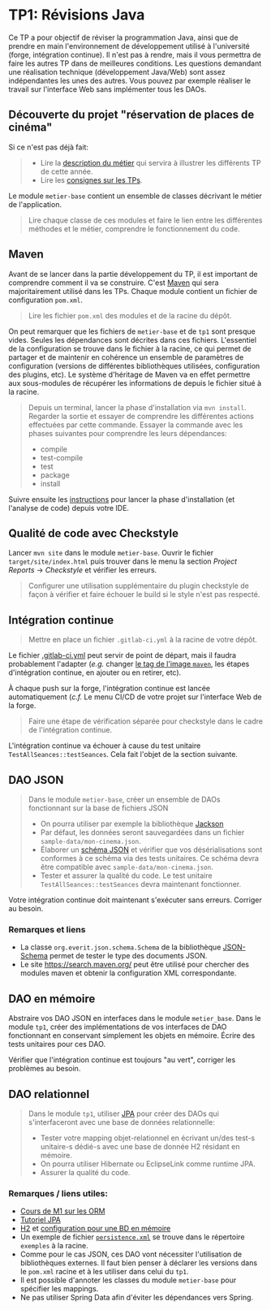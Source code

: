 # TP1: Révisions Java

Ce TP a pour objectif de réviser la programmation Java, ainsi que de prendre en main l'environnement de développement utilisé à l'université (forge, intégration continue).
Il n'est pas à rendre, mais il vous permettra de faire les autres TP dans de meilleures conditions.
Les questions demandant une réalisation technique (développement Java/Web) sont assez indépendantes les unes des autres.
Vous pouvez par exemple réaliser le travail sur l'interface Web sans implémenter tous les DAOs. 

## Découverte du projet "réservation de places de cinéma"

Si ce n'est pas déjà fait:
> * Lire la [description du métier](../metier.md) qui servira à illustrer les différents TP de cette année.
> * Lire les [consignes sur les TPs](../README.md).

Le module `metier-base` contient un ensemble de classes décrivant le métier de l'application.

> Lire chaque classe de ces modules et faire le lien entre les différentes méthodes et le métier, comprendre le fonctionnement du code.

## Maven

Avant de se lancer dans la partie développement du TP, il est important de comprendre comment il va se construire.
C'est [Maven](https://maven.apache.org/) qui sera majoritairement utilisé dans les TPs.
Chaque module contient un fichier de configuration `pom.xml`.

> Lire les fichier `pom.xml` des modules et de la racine du dépôt.

On peut remarquer que les fichiers de `metier-base` et de `tp1` sont presque vides. 
Seules les dépendances sont décrites dans ces fichiers.
L'essentiel de la configuration se trouve dans le fichier à la racine, ce qui permet de partager et de maintenir en cohérence un ensemble de paramètres de configuration (versions de différentes bibliothèques utilisées, configuration des plugins, etc).
Le système d'héritage de Maven va en effet permettre aux sous-modules de récupérer les informations de depuis le fichier situé à la racine.


> Depuis un terminal, lancer la phase d'installation via `mvn install`. 
> Regarder la sortie et essayer de comprendre les différentes actions effectuées par cette commande. 
> Essayer la commande avec les phases suivantes pour comprendre les leurs dépendances:
> * compile
> * test-compile
> * test
> * package
> * install

Suivre ensuite les [instructions](http://maven.apache.org/ide.html) pour lancer la phase d'installation (et l'analyse de code) depuis votre IDE.

## Qualité de code avec Checkstyle

Lancer `mvn site` dans le module `metier-base`. 
Ouvrir le fichier `target/site/index.html` puis trouver dans le menu la section _Project Reports_ -> _Checkstyle_ et vérifier les erreurs.

> Configurer une utilisation supplémentaire du plugin checkstyle de façon à vérifier et faire échouer le build si le style n'est pas respecté.

## Intégration continue

> Mettre en place un fichier `.gitlab-ci.yml` à la racine de votre dépôt.

Le fichier [.gitlab-ci.yml](../exemples/gitlab-ci.yml) peut servir de point de départ, mais il faudra probablement l'adapter (_e.g._ changer [le tag de l'image `maven`](https://hub.docker.com/_/maven/), les étapes d'intégration continue, en ajouter ou en retirer, etc).

À chaque push sur la forge, l'intégration continue est lancée automatiquement (_c.f._ Le menu CI/CD de votre projet sur l'interface Web de la forge.

> Faire une étape de vérification séparée pour checkstyle dans le cadre de l'intégration continue.

L'intégration continue va échouer à cause du test unitaire `TestAllSeances::testSeances`.
Cela fait l'objet de la section suivante.


## DAO JSON

> Dans le module `metier-base`, créer un ensemble de DAOs fonctionnant sur la base de fichiers JSON
> * On pourra utiliser par exemple la bibliothèque [Jackson](https://github.com/FasterXML/jackson)
> * Par défaut, les données seront sauvegardées dans un fichier `sample-data/mon-cinema.json`.
> * Élaborer un [schéma JSON](http://json-schema.org/) et  vérifier que vos désérialisations sont conformes à ce schéma via des tests unitaires. Ce schéma devra être compatible avec `sample-data/mon-cinema.json`.
> * Tester et assurer la qualité du code. Le test unitaire `TestAllSeances::testSeances` devra maintenant fonctionner.

Votre intégration continue doit maintenant s'exécuter sans erreurs. Corriger au besoin.

### Remarques et liens

* La classe `org.everit.json.schema.Schema` de la bibliothèque [JSON-Schema](https://github.com/everit-org/json-schema) permet de tester le type des documents JSON.
* Le site https://search.maven.org/ peut être utilisé pour chercher des modules maven et obtenir la configuration XML correspondante.


## DAO en mémoire

Abstraire vos DAO JSON en interfaces dans le module `metier_base`.
Dans le module `tp1`, créer des implémentations de vos interfaces de DAO fonctionnant en conservant simplement les objets en mémoire.
Écrire des tests unitaires pour ces DAO.

Vérifier que l'intégration continue est toujours "au vert", corriger les problèmes au besoin.

## DAO relationnel

> Dans le module `tp1`, utiliser [JPA](https://fr.wikipedia.org/wiki/Java_Persistence_API) pour créer des DAOs qui s'interfaceront avec une base de données relationnelle:
> * Tester votre mapping objet-relationnel en écrivant un/des test-s unitaire-s dédié-s avec une base de donnée H2 résidant en mémoire. 
> * On pourra utiliser Hibernate ou EclipseLink comme runtime JPA.
> * Assurer la qualité du code.

### Remarques / liens utiles:
* [Cours de M1 sur les ORM](http://liris.cnrs.fr/ecoquery/dokuwiki/lib/exe/fetch.php?media=enseignement:bdav:mapping-objets-relationnel-xml.pdf)
* [Tutoriel JPA](https://docs.oracle.com/javaee/6/tutorial/doc/bnbpz.html)
* [H2](http://h2database.com/html/main.html) et [configuration pour une BD en mémoire](http://h2database.com/html/features.html#in_memory_databases)
* Un exemple de fichier [`persistence.xml`](../exemples/persistence.xml) se trouve dans le répertoire `exemples` à la racine.
* Comme pour le cas JSON, ces DAO vont nécessiter l'utilisation de bibliothèques externes. Il faut bien penser à déclarer les versions dans le `pom.xml` racine et à les utiliser dans celui du `tp1`.
* Il est possible d'annoter les classes du module `metier-base` pour spécifier les mappings.
* Ne pas utiliser Spring Data afin d'éviter les dépendances vers Spring.


